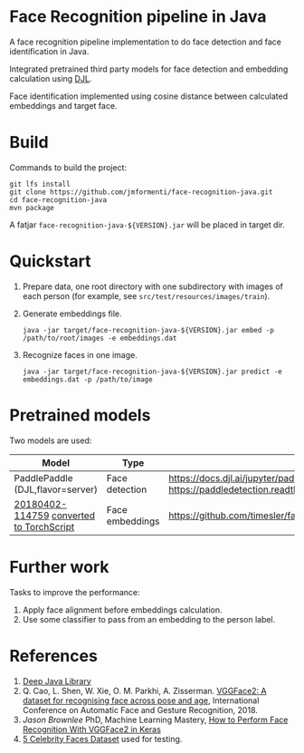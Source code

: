 # Face Recognition pipeline in Java

A face recognition pipeline implementation to do face detection and face identification in Java.

Integrated pretrained third party models for face detection and embedding calculation using [DJL](https://djl.ai/).

Face identification implemented using cosine distance between calculated embeddings and target face.

# Build

Commands to build the project:

```
git lfs install
git clone https://github.com/jmformenti/face-recognition-java.git
cd face-recognition-java
mvn package
```

A fatjar `face-recognition-java-${VERSION}.jar` will be placed in target dir.

# Quickstart

1. Prepare data, one root directory with one subdirectory with images of each person (for example, see `src/test/resources/images/train`).

2. Generate embeddings file.
    ```
    java -jar target/face-recognition-java-${VERSION}.jar embed -p /path/to/root/images -e embeddings.dat
    ```

3. Recognize faces in one image.
    ```
    java -jar target/face-recognition-java-${VERSION}.jar predict -e embeddings.dat -p /path/to/image
    ```

# Pretrained models

Two models are used:

|Model|Type|References|
|--|--|--|
|PaddlePaddle (DJL,flavor=server)|Face detection|https://docs.djl.ai/jupyter/paddlepaddle/face_mask_detection_paddlepaddle.html<br>https://paddledetection.readthedocs.io/featured_model/FACE_DETECTION_en.html|
|[20180402-114759](https://drive.google.com/uc?export=download&id=1TDZVEBudGaEd5POR5X4ZsMvdsh1h68T1) [converted to TorchScript](https://djl.ai/docs/pytorch/how_to_convert_your_model_to_torchscript.html)|Face embeddings|https://github.com/timesler/facenet-pytorch|

# Further work

Tasks to improve the performance:

 1. Apply face alignment before embeddings calculation.
 2. Use some classifier to pass from an embedding to the person label.

# References

 1. [Deep Java Library](https://djl.ai/)
 2. Q. Cao, L. Shen, W. Xie, O. M. Parkhi, A. Zisserman. [VGGFace2: A dataset for recognising face across pose and age](https://arxiv.org/pdf/1710.08092.pdf), International Conference on Automatic Face and Gesture Recognition, 2018.
 3. _Jason Brownlee_ PhD, Machine Learning Mastery, [How to Perform Face Recognition With VGGFace2 in Keras](https://machinelearningmastery.com/how-to-perform-face-recognition-with-vggface2-convolutional-neural-network-in-keras/)
 4. [5 Celebrity Faces Dataset](https://www.kaggle.com/dansbecker/5-celebrity-faces-dataset) used for testing.


